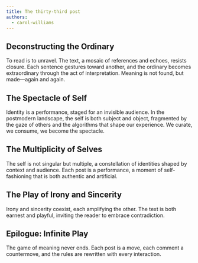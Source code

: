 ```yaml
---
title: The thirty-third post
authors:
  - carol-williams
---
```


## Deconstructing the Ordinary

To read is to unravel. The text, a mosaic of references and echoes, resists closure. Each sentence
gestures toward another, and the ordinary becomes extraordinary through the act of interpretation.
Meaning is not found, but made—again and again.

## The Spectacle of Self

Identity is a performance, staged for an invisible audience. In the postmodern landscape, the self
is both subject and object, fragmented by the gaze of others and the algorithms that shape our
experience. We curate, we consume, we become the spectacle.

## The Multiplicity of Selves

The self is not singular but multiple, a constellation of identities shaped by context and audience.
Each post is a performance, a moment of self-fashioning that is both authentic and artificial.

## The Play of Irony and Sincerity

Irony and sincerity coexist, each amplifying the other. The text is both earnest and playful,
inviting the reader to embrace contradiction.

## Epilogue: Infinite Play

The game of meaning never ends. Each post is a move, each comment a countermove, and the rules are
rewritten with every interaction.
